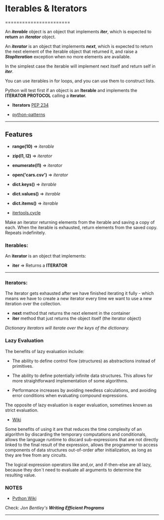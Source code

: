 # Iterables & Iterators
=======================


An ***iterable*** object is an object that implements *__iter__*, which is expected to **return** an ***iterator*** object.

An ***iterator*** is an object that implements *__next__*, which is expected to return the next element of the iterable object that returned it, and raise a ***StopIteration*** exception when no more elements are available.

In the simplest case the iterable will implement next itself and return self in *__iter__*.

You can use iterables in for loops, and you can use them to construct lists. 

Python will test first if an object is an **Iterable** and implements the **ITERATOR PROTOCOL** calling a **iterator.** 

- **Iterators** [PEP 234](https://www.python.org/dev/peps/pep-0234/)

- [python-patterns](https://github.com/faif/python-patterns)


----------------------------------------------------------------------------------------------------

## Features


- **range(10)** => *iterable* 
- **zip(l1, l2)** => *iterator*
- **enumerate(l1)** => *iterator*
- **open('cars.csv')** => *iterator*
- **dict.keys()** => *iterable*
- **dict.values()** => *iterable*
- **dict.items()** => *iterable*



- [itertools.cycle](https://docs.python.org/3.8/library/itertools.html#itertools.cycle)

Make an iterator returning elements from the iterable and saving a copy of each. When the iterable is exhausted, return elements from the saved copy. Repeats indefinitely.

### Iterables:

An **iterator** is an object that implements:

- **__iter__** => Returns a **ITERATOR**

-----------------------------------------------------------------------------------------------------

### Iterators:

The iterator gets exhausted after we have finished iterating it fully - which means we have to create a new iterator every time we want to use a new iteration over the collection.

- **__next__** method that returns the next element in the container
- **__iter__** method that just returns the object itself (the iterator object)


*Dictionary iterators will iterate over the keys of the dictionary.*

### Lazy Evaluation

The benefits of lazy evaluation include:

* The ability to define control flow (structures) as abstractions instead of primitives.

* The ability to define potentially infinite data structures. This allows for more straightforward implementation of some algorithms.

* Performance increases by avoiding needless calculations, and avoiding error conditions when evaluating compound expressions.

The opposite of lazy evaluation is eager evaluation, sometimes known as strict evaluation.

- [Wiki](https://en.wikipedia.org/wiki/Lazy_evaluation)

Some benefits of using it are that reduces the time complexity of an algorithm by discarding the temporary computations and conditionals, allows the language runtime to discard sub-expressions that are not directly linked to the final result of the expression,
allows the programmer to access components of data structures out-of-order after initialization, as long as they are free from any circuits.

The logical expression operators like and,or, and if-then-else are all lazy,
because they don`t need to evaluate all arguments to determine the resulting value.

### NOTES

- [Python Wiki](https://wiki.python.org/moin/Iterator)

Check:  *Jon Bentley's ***Writing Efficient Programs****


-----------------------------------------------------------------------------------------------------